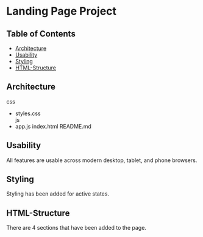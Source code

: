 # Landing Page Project

## Table of Contents

* [Architecture](#architecture)
* [Usability](#usability)
* [Styling](#styling)
* [HTML-Structure](#HTML-Structure)

## Architecture

css
- styles.css    
js
- app.js
index.html
README.md

## Usability

All features are usable across modern desktop, tablet, and phone browsers.

## Styling

Styling has been added for active states.

## HTML-Structure

There are 4 sections that have been added to the page.
